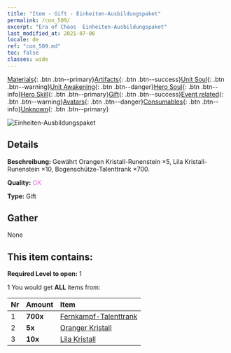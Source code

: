 ```yaml
---
title: "Item - Gift - Einheiten-Ausbildungspaket"
permalink: /con_509/
excerpt: "Era of Chaos  Einheiten-Ausbildungspaket"
last_modified_at: 2021-07-06
locale: de
ref: "con_509.md"
toc: false
classes: wide
---
```

 [Materials](/ItemsDE/){: .btn .btn--primary}[Artifacts](/ItemsDE/Artifacts/){: .btn .btn--success}[Unit Soul](/ItemsDE/UnitSoul/){: .btn .btn--warning}[Unit Awakening](/ItemsDE/UnitAwakening/){: .btn .btn--danger}[Hero Soul](/ItemsDE/HeroSoul/){: .btn .btn--info}[Hero Skill](/ItemsDE/HeroSkill/){: .btn .btn--primary}[Gift](/ItemsDE/Gift/){: .btn .btn--success}[Event related](/ItemsDE/Events/){: .btn .btn--warning}[Avatars](/ItemsDE/Avatars/){: .btn .btn--danger}[Consumables](/ItemsDE/Consumables/){: .btn .btn--info}[Unknown](/ItemsDE/Unknown/){: .btn .btn--primary}

 ![Einheiten-Ausbildungspaket](/images/t/i_907128.png)

## Details
 **Beschreibung:** Gewährt Orangen Kristall-Runenstein ×5, Lila Kristall-Runenstein ×10, Bogenschütze-Talenttrank ×700.

 **Quality:** <span style="color: #DA70D6">OK</span>

 **Type:** Gift

## Gather

  None

## This item contains:

 **Required Level to open:** 1

 1 You would get **ALL** items  from:

  | Nr | Amount |     Item    |
  |:---|:-------|:------------|
  | 1 |  **700x** | [Fernkampf-Talenttrank](/ItemsDE/con_789/) |  | 
  | 2 |  **5x** | [Oranger Kristall](/ItemsDE/con_730/) |  | 
  | 3 |  **10x** | [Lila Kristall](/ItemsDE/con_720/) |  | 
